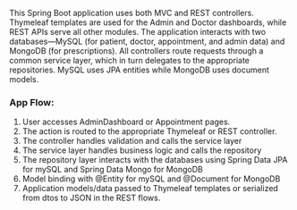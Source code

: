 This Spring Boot application uses both MVC and REST controllers. Thymeleaf templates are used for the Admin and Doctor dashboards, while REST APIs serve all other modules. The application interacts with two databases—MySQL (for patient, doctor, appointment, and admin data) and MongoDB (for prescriptions). All controllers route requests through a common service layer, which in turn delegates to the appropriate repositories. MySQL uses JPA entities while MongoDB uses document models.

### App Flow:

1. User accesses AdminDashboard or Appointment pages.
2. The action is routed to the appropriate Thymeleaf or REST controller.
3. The controller handles validation and calls the service layer
4. The service layer handles business logic and calls the repository
5. The repository layer interacts with the databases using Spring Data JPA for mySQL and Spring Data Mongo for MongoDB
6. Model binding with @Entity for mySQL and @Document for MongoDB
7. Application models/data passed to Thymeleaf templates or serialized from dtos to JSON in the REST flows.

